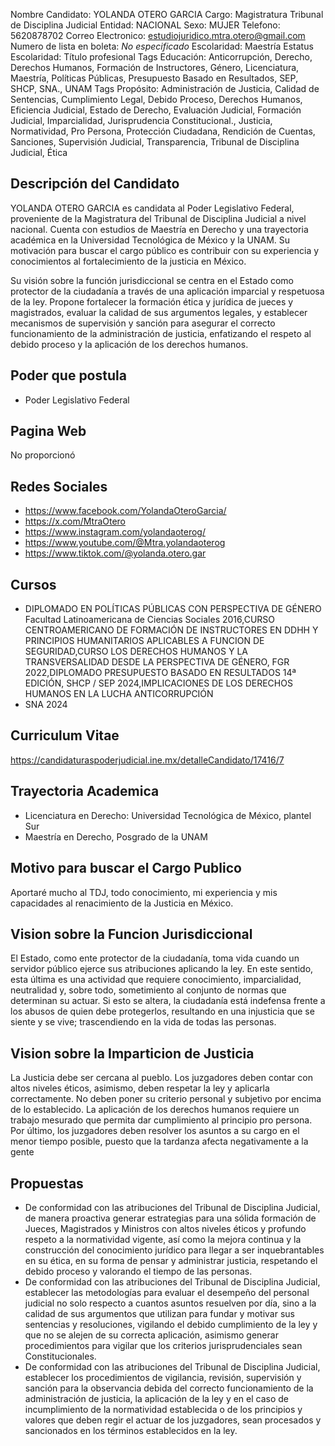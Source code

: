 Nombre Candidato: YOLANDA OTERO GARCIA
Cargo: Magistratura Tribunal de Disciplina Judicial
Entidad: NACIONAL
Sexo: MUJER
Telefono: 5620878702
Correo Electronico: estudiojuridico.mtra.otero@gmail.com
Numero de lista en boleta: *No especificado*
Escolaridad: Maestría
Estatus Escolaridad: Título profesional
Tags Educación: Anticorrupción, Derecho, Derechos Humanos, Formación de Instructores, Género, Licenciatura, Maestría, Políticas Públicas, Presupuesto Basado en Resultados, SEP, SHCP, SNA., UNAM
Tags Propósito: Administración de Justicia, Calidad de Sentencias, Cumplimiento Legal, Debido Proceso, Derechos Humanos, Eficiencia Judicial, Estado de Derecho, Evaluación Judicial, Formación Judicial, Imparcialidad, Jurisprudencia Constitucional., Justicia, Normatividad, Pro Persona, Protección Ciudadana, Rendición de Cuentas, Sanciones, Supervisión Judicial, Transparencia, Tribunal de Disciplina Judicial, Ética


## Descripción del Candidato 

YOLANDA OTERO GARCIA es candidata al Poder Legislativo Federal, proveniente de la Magistratura del Tribunal de Disciplina Judicial a nivel nacional. Cuenta con estudios de Maestría en Derecho y una trayectoria académica en la Universidad Tecnológica de México y la UNAM. Su motivación para buscar el cargo público es contribuir con su experiencia y conocimientos al fortalecimiento de la justicia en México.

Su visión sobre la función jurisdiccional se centra en el Estado como protector de la ciudadanía a través de una aplicación imparcial y respetuosa de la ley. Propone fortalecer la formación ética y jurídica de jueces y magistrados, evaluar la calidad de sus argumentos legales, y establecer mecanismos de supervisión y sanción para asegurar el correcto funcionamiento de la administración de justicia, enfatizando el respeto al debido proceso y la aplicación de los derechos humanos.


## Poder que postula

- Poder Legislativo Federal


## Pagina Web

No proporcionó


## Redes Sociales

- https://www.facebook.com/YolandaOteroGarcia/
- https://x.com/MtraOtero
- https://www.instagram.com/yolandaoterog/
- https://www.youtube.com/@Mtra.yolandaoterog
- https://www.tiktok.com/@yolanda.otero.gar


## Cursos

- DIPLOMADO EN POLÍTICAS PÚBLICAS CON PERSPECTIVA DE GÉNERO Facultad Latinoamericana de Ciencias Sociales 2016,CURSO CENTROAMERICANO DE FORMACIÓN DE INSTRUCTORES EN DDHH Y PRINCIPIOS HUMANITARIOS APLICABLES A FUNCION DE SEGURIDAD,CURSO LOS DERECHOS HUMANOS Y LA TRANSVERSALIDAD DESDE LA PERSPECTIVA DE GÉNERO, FGR 2022,DIPLOMADO PRESUPUESTO BASADO EN RESULTADOS 14ª EDICIÓN, SHCP / SEP 2024,IMPLICACIONES DE LOS DERECHOS HUMANOS EN LA LUCHA ANTICORRUPCIÓN
- SNA 2024


## Curriculum Vitae

https://candidaturaspoderjudicial.ine.mx/detalleCandidato/17416/7


## Trayectoria Academica

- Licenciatura en Derecho: Universidad Tecnológica de México, plantel Sur
- Maestría en Derecho, Posgrado de la UNAM


## Motivo para buscar el Cargo Publico

Aportaré mucho al TDJ, todo conocimiento, mi experiencia y mis capacidades al renacimiento de la Justicia en México.


## Vision sobre la Funcion Jurisdiccional

El Estado, como ente protector de la ciudadanía, toma vida cuando un servidor público ejerce sus atribuciones aplicando la ley. En este sentido, esta última es una actividad que requiere conocimiento, imparcialidad, neutralidad y, sobre todo, sometimiento al conjunto de normas que determinan su actuar. Si esto se altera, la ciudadanía está indefensa frente a los abusos de quien debe protegerlos, resultando en una injusticia que se siente y se vive; trascendiendo en la vida de todas las personas.


## Vision sobre la Imparticion de Justicia

La Justicia debe ser cercana al pueblo. Los juzgadores deben contar con altos niveles éticos, asimismo, deben respetar la ley y aplicarla correctamente. No deben poner su criterio personal y subjetivo por encima de lo establecido. La aplicación de los derechos humanos requiere un trabajo mesurado que permita dar cumplimiento al principio pro persona. Por último, los juzgadores deben resolver los asuntos a su cargo en el menor tiempo posible, puesto que la tardanza afecta negativamente a la gente


## Propuestas

- De conformidad con las atribuciones del Tribunal de Disciplina Judicial, de manera proactiva generar estrategias para una sólida formación de Jueces, Magistrados y Ministros con altos niveles éticos y profundo respeto a la normatividad vigente, así como la mejora continua y la construcción del conocimiento jurídico para llegar a ser inquebrantables en su ética, en su forma de pensar y administrar justicia, respetando el debido proceso y valorando el tiempo de las personas.
- De conformidad con las atribuciones del Tribunal de Disciplina Judicial, establecer las metodologías para evaluar el desempeño del personal judicial no solo respecto a cuantos asuntos resuelven por día, sino a la calidad de sus argumentos que utilizan para fundar y motivar sus sentencias y resoluciones, vigilando el debido cumplimiento de la ley y que no se alejen de su correcta aplicación, asimismo generar procedimientos para vigilar que los criterios jurisprudenciales sean Constitucionales.
- De conformidad con las atribuciones del Tribunal de Disciplina Judicial, establecer los procedimientos de vigilancia, revisión, supervisión y sanción para la observancia debida del correcto funcionamiento de la administración de justicia, la aplicación de la ley y en el caso de incumplimiento de la normatividad establecida o de los principios y valores que deben regir el actuar de los juzgadores, sean procesados y sancionados en los términos establecidos en la ley.

